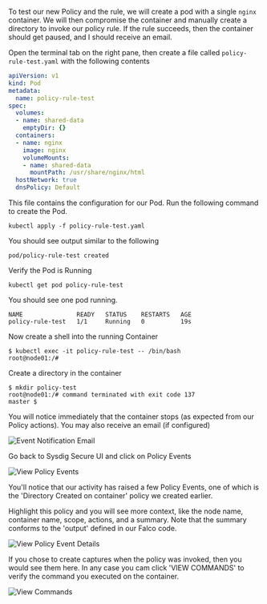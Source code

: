 
To test our new Policy and the rule, we will create a pod with a single `nginx` container. We will then compromise the container and manually create a directory to invoke our policy rule.  If the rule succeeds, then the container should get paused, and I should receive an email.

<!--https://kubernetes.io/docs/tasks/debug-application-cluster/get-shell-running-container/ -->

Open the terminal tab on the right pane, then create a file called `policy-rule-test.yaml` with the following contents

```YAML
apiVersion: v1
kind: Pod
metadata:
  name: policy-rule-test
spec:
  volumes:
  - name: shared-data
    emptyDir: {}
  containers:
  - name: nginx
    image: nginx
    volumeMounts:
    - name: shared-data
      mountPath: /usr/share/nginx/html
  hostNetwork: true
  dnsPolicy: Default
  ```

This file contains the configuration for our Pod.  Run the following command to create the Pod.

```
kubectl apply -f policy-rule-test.yaml
```

You should see output similar to the following

```
pod/policy-rule-test created
```

Verify the Pod is Running

```
kubectl get pod policy-rule-test
```

You should see one pod running.

```
NAME               READY   STATUS    RESTARTS   AGE
policy-rule-test   1/1     Running   0          19s
```

Now create a shell into the running Container

```
$ kubectl exec -it policy-rule-test -- /bin/bash
root@node01:/#
```

Create a directory in the container

```
$ mkdir policy-test
root@node01:/# command terminated with exit code 137
master $
```

You will notice immediately that the container stops (as expected from our Policy actions).  You may also receive an email (if configured)

![Event Notification Email](/sysdig/courses/secure/secure-policy-editor/assets/image13.png)

Go back to Sysdig Secure UI and click on Policy Events

![View Policy Events](/sysdig/courses/secure/secure-policy-editor/assets/image10.png)

You'll notice that our activity has raised a few Policy Events, one of which is the 'Directory Created on container' policy we created earlier.

Highlight this policy and you will see more context, like the node name, container name, scope, actions, and a summary. Note that the summary conforms to the 'output' defined in our Falco code.

![View Policy Event Details](/sysdig/courses/secure/secure-policy-editor/assets/image11.png)

If you chose to create captures when the policy was invoked, then you would see them here. In any case you cam click 'VIEW COMMANDS' to verify the command you executed on the container.

![View Commands](/sysdig/courses/secure/secure-policy-editor/assets/image12.png)
